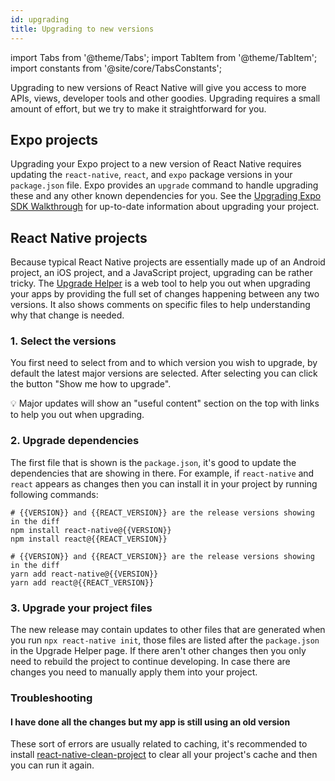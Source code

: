 ```yaml
---
id: upgrading
title: Upgrading to new versions
---
```


import Tabs from '@theme/Tabs'; import TabItem from '@theme/TabItem'; import constants from '@site/core/TabsConstants';

Upgrading to new versions of React Native will give you access to more APIs, views, developer tools and other goodies. Upgrading requires a small amount of effort, but we try to make it straightforward for you.

## Expo projects

Upgrading your Expo project to a new version of React Native requires updating the `react-native`, `react`, and `expo` package versions in your `package.json` file. Expo provides an `upgrade` command to handle upgrading these and any other known dependencies for you. See the [Upgrading Expo SDK Walkthrough](https://docs.expo.dev/workflow/upgrading-expo-sdk-walkthrough/) for up-to-date information about upgrading your project.

## React Native projects

Because typical React Native projects are essentially made up of an Android project, an iOS project, and a JavaScript project, upgrading can be rather tricky. The [Upgrade Helper](https://react-native-community.github.io/upgrade-helper/) is a web tool to help you out when upgrading your apps by providing the full set of changes happening between any two versions. It also shows comments on specific files to help understanding why that change is needed.

### 1. Select the versions

You first need to select from and to which version you wish to upgrade, by default the latest major versions are selected. After selecting you can click the button "Show me how to upgrade".

💡 Major updates will show an "useful content" section on the top with links to help you out when upgrading.

### 2. Upgrade dependencies

The first file that is shown is the `package.json`, it's good to update the dependencies that are showing in there. For example, if `react-native` and `react` appears as changes then you can install it in your project by running following commands:

<Tabs groupId="package-manager" queryString defaultValue={constants.defaultPackageManager} values={constants.packageManagers}>
<TabItem value="npm">

```shell
# {{VERSION}} and {{REACT_VERSION}} are the release versions showing in the diff
npm install react-native@{{VERSION}}
npm install react@{{REACT_VERSION}}
```

</TabItem>
<TabItem value="yarn">

```shell
# {{VERSION}} and {{REACT_VERSION}} are the release versions showing in the diff
yarn add react-native@{{VERSION}}
yarn add react@{{REACT_VERSION}}
```

</TabItem>
</Tabs>

### 3. Upgrade your project files

The new release may contain updates to other files that are generated when you run `npx react-native init`, those files are listed after the `package.json` in the Upgrade Helper page. If there aren't other changes then you only need to rebuild the project to continue developing. In case there are changes you need to manually apply them into your project.

### Troubleshooting

#### I have done all the changes but my app is still using an old version

These sort of errors are usually related to caching, it's recommended to install [react-native-clean-project](https://github.com/pmadruga/react-native-clean-project) to clear all your project's cache and then you can run it again.
